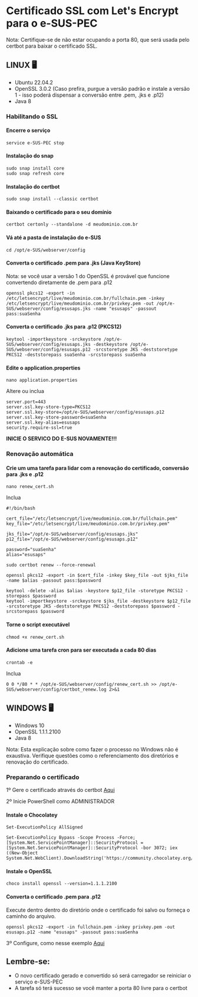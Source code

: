 # Certificado SSL com Let's Encrypt para o e-SUS-PEC
Nota: Certifique-se de não estar ocupando a porta 80, que será usada pelo certbot para baixar o certificado SSL.

## LINUX 🖥️
- Ubuntu 22.04.2
- OpenSSL 3.0.2 (Caso prefira, purgue a versão padrão e instale a versão 1 - isso poderá dispensar a conversão entre .pem, .jks e .p12)
- Java 8

### Habilitando o SSL

#### Encerre o serviço
```
service e-SUS-PEC stop
```

#### Instalação do snap
```
sudo snap install core
sudo snap refresh core
```

#### Instalação do certbot
```
sudo snap install --classic certbot
```

#### Baixando o certificado para o seu domínio
```
certbot certonly --standalone -d meudominio.com.br
```

#### Vá até a pasta de instalação do e-SUS
```
cd /opt/e-SUS/webserver/config
```

#### Converta o certificado .pem para .jks (Java KeyStore)
Nota: se você usar a versão 1 do OpenSSL é provável que funcione convertendo diretamente de .pem para .p12

```
openssl pkcs12 -export -in /etc/letsencrypt/live/meudominio.com.br/fullchain.pem -inkey /etc/letsencrypt/live/meudominio.com.br/privkey.pem -out /opt/e-SUS/webserver/config/esusaps.jks -name "esusaps" -passout pass:suaSenha
```

#### Converta o certificado .jks para .p12 (PKCS12)
```
keytool -importkeystore -srckeystore /opt/e-SUS/webserver/config/esusaps.jks -destkeystore /opt/e-SUS/webserver/config/esusaps.p12 -srcstoretype JKS -deststoretype PKCS12 -deststorepass suaSenha -srcstorepass suaSenha
```

#### Edite o application.properties
```
nano application.properties
```

Altere ou inclua
```
server.port=443
server.ssl.key-store-type=PKCS12
server.ssl.key-store=/opt/e-SUS/webserver/config/esusaps.p12
server.ssl.key-store-password=suaSenha
server.ssl.key-alias=esusaps
security.require-ssl=true
```

**INICIE O SERVICO DO E-SUS NOVAMENTE!!!**

### Renovação automática
#### Crie um uma tarefa para lidar com a renovação do certificado, conversão para .jks e .p12
```
nano renew_cert.sh
```

Inclua
```
#!/bin/bash

cert_file="/etc/letsencrypt/live/meudominio.com.br/fullchain.pem"
key_file="/etc/letsencrypt/live/meudominio.com.br/privkey.pem"

jks_file="/opt/e-SUS/webserver/config/esusaps.jks"
p12_file="/opt/e-SUS/webserver/config/esusaps.p12"

password="suaSenha"
alias="esusaps"

sudo certbot renew --force-renewal

openssl pkcs12 -export -in $cert_file -inkey $key_file -out $jks_file -name $alias -passout pass:$password

keytool -delete -alias $alias -keystore $p12_file -storetype PKCS12 -storepass $password
keytool -importkeystore -srckeystore $jks_file -destkeystore $p12_file -srcstoretype JKS -deststoretype PKCS12 -deststorepass $password -srcstorepass $password
```

#### Torne o script executável
```
chmod +x renew_cert.sh
```

#### Adicione uma tarefa cron para ser executada a cada 80 dias
```
crontab -e
```

Inclua
```
0 0 */80 * * /opt/e-SUS/webserver/config/renew_cert.sh >> /opt/e-SUS/webserver/config/certbot_renew.log 2>&1
```

## WINDOWS 🖥️
- Windows 10
- OpenSSL 1.1.1.2100
- Java 8

Nota: Esta explicação sobre como fazer o processo no Windows não é exaustiva. Verifique questões como o referenciamento dos diretórios e renovação do certificado.

### Preparando o certificado

1º Gere o certificado através do certbot [Aqui](https://github.com/gunterbr/e_SUS_PEC-with-SSL/tree/main#baixando-o-certificado-para-o-seu-dom%C3%ADnio)

2º Inicie PowerShell como ADMINISTRADOR

#### Instale o Chocolatey

```
Set-ExecutionPolicy AllSigned
```

```
Set-ExecutionPolicy Bypass -Scope Process -Force; [System.Net.ServicePointManager]::SecurityProtocol = [System.Net.ServicePointManager]::SecurityProtocol -bor 3072; iex ((New-Object System.Net.WebClient).DownloadString('https://community.chocolatey.org/install.ps1'))
```

#### Instale o OpenSSL

```
choco install openssl --version=1.1.1.2100
```

#### Converta o certificado .pem para .p12
Execute dentro dentro do diretório onde o certificado foi salvo ou forneça o caminho do arquivo.

```
openssl pkcs12 -export -in fullchain.pem -inkey privkey.pem -out esusaps.p12 -name "esusaps" -passout pass:suaSenha
```

3º Configure, como nesse exemplo [Aqui](https://github.com/gunterbr/e_SUS_PEC-with-SSL/tree/main#edite-o-applicationproperties)

## Lembre-se:
* O novo certificado gerado e convertido só será carregador se reiniciar o serviço e-SUS-PEC
* A tarefa só terá sucesso se você manter a porta 80 livre para o certbot
